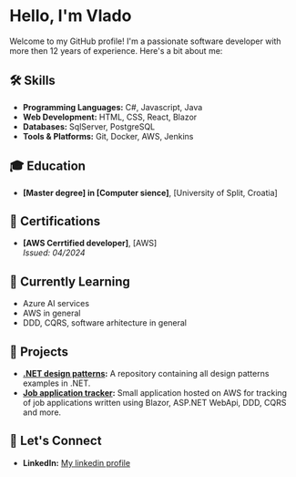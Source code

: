 # Hello, I'm Vlado 

Welcome to my GitHub profile! I'm a passionate software developer with more then 12 years of experience. Here's a bit about me:

## 🛠️ Skills

- **Programming Languages:** C#, Javascript, Java
- **Web Development:** HTML, CSS, React, Blazor
- **Databases:** SqlServer, PostgreSQL
- **Tools & Platforms:** Git, Docker, AWS, Jenkins

## 🎓 Education

- **[Master degree] in [Computer sience]**, [University of Split, Croatia]  


## 📜 Certifications

- **[AWS Cerrtified developer]**, [AWS]  
  *Issued: 04/2024*


## 🌱 Currently Learning

- Azure AI services
- AWS in general
- DDD, CQRS, software arhitecture in general

## 🔭 Projects

- **[.NET design patterns](https://github.com/vladopandzic/.net-design-patterns):** A repository containing all design patterns examples in .NET.
- **[Job application tracker](https://github.com/vladopandzic/job-application-tracker):** Small application hosted on AWS for tracking of job applications written using Blazor, ASP.NET WebApi, DDD, CQRS and more.

## 💬 Let's Connect

- **LinkedIn:** [My linkedin profile](https://www.linkedin.com/in/vladopandzic)
